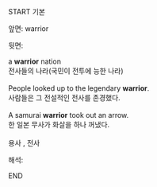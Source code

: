 START
기본

앞면:
warrior


뒷면:
<div>a <b>warrior</b> nation </div><div>전사들의 나라(국민이 전투에 능한 나라)</div><div><br></div><div><div>People looked up to the legendary <strong>warrior</strong>. </div><div><div>사람들은 그 전설적인 전사를 존경했다.</div></div></div><div><br></div><div><div>A samurai <strong>warrior</strong> took out an arrow. </div><div><div>한 일본 무사가 화살을 하나 꺼냈다.</div></div></div><div><br></div><div>용사 , 전사</div>


해석:

END